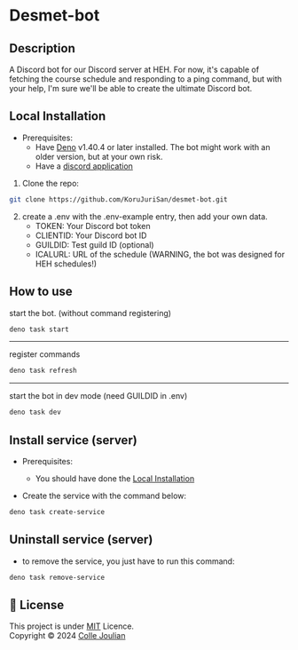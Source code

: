# Desmet-bot

## Description
A Discord bot for our Discord server at HEH. For now, it's capable of fetching the course schedule and responding to a ping command, but with your help, I'm sure we'll be able to create the ultimate Discord bot.

## Local Installation

- Prerequisites: 
    - Have [Deno](https://docs.deno.com/runtime/manual) v1.40.4 or later installed. The bot might work with an older version, but at your own risk.
    - Have a [discord application](https://discord.com/developers/docs/getting-started#step-1-creating-an-app)

1. Clone the repo:
```bash
git clone https://github.com/KoruJuriSan/desmet-bot.git
```

2. create a .env with the .env-example entry, then add your own data.
    - TOKEN: Your Discord bot token
    - CLIENTID: Your Discord bot ID
    - GUILDID: Test guild ID (optional)
    - ICALURL:  URL of the schedule (WARNING, the bot was designed for HEH schedules!)


## How to use

start the bot. (without command registering)
```bash
deno task start
```
---

register commands
```bash
deno task refresh
```
---

start the bot in dev mode (need GUILDID in .env)
```bash
deno task dev
```

## Install service (server)

- Prerequisites: 
    - You should have done the [Local Installation](#local-installation)


- Create the service with the command below:
```bash
deno task create-service
```

## Uninstall service (server)

- to remove the service, you just have to run this command:
```bash
deno task remove-service
```

## 📝 License

This project is under [MIT](LICENCE.md) Licence. <br>
Copyright © 2024 [Colle Joulian](https://github.com/KoruJuriSan)
